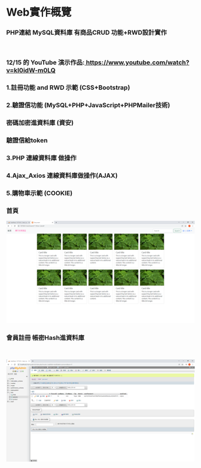<h1>Web實作概覽</h1>
<h3>PHP連結&nbsp;MySQL資料庫&nbsp;有商品CRUD 功能+RWD設計實作</h3><br>

<h3>12/15 的 YouTube 演示作品:<a href="https://www.youtube.com/watch?v=kI0idW-m0LQ"> https://www.youtube.com/watch?v=kI0idW-m0LQ</a></h3>
<h3>1.註冊功能 and RWD 示範 (CSS+Bootstrap)</h3>
<h3>2.驗證信功能 (MySQL+PHP+JavaScript+PHPMailer技術)</h3>
<h3>  密碼加密進資料庫 (資安)</h3>
<h3>  驗證信給token</h3>
<h3>3.PHP 連線資料庫 做操作</h3>
<h3>4.Ajax_Axios 連線資料庫做操作(AJAX)</h3>
<h3>5.購物車示範 (COOKIE)</h3>


<h3>首頁</h3>
<img src="./Document - Google Chrome 2021_12_3 .png"><br>



<h3>會員註冊 帳密Hash進資料庫</h3><br>

<img src="./Hash保護.png"><br>

